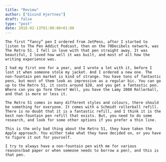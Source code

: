 ```yaml
---
title: "Review"
author: ["Eivind Hjertnes"]
draft: false
type: "post"
date: 2016-02-13T01:00:00+01:00
---
```


<div class="HTML">
  <div></div>

<p>

</div>

```text
The first “fancy” pen I ordered from JetPens, after I started to listen to The Pen Addict Podcast, then on the 70Decibels network, was The Retro 51. I fell in love with that pen straight away. It was beautiful, I loved how well it was built, and most of all how the writing experience was.
```

<div class="HTML">
  <div></div>

</p>

</div>

<div class="HTML">
  <div></div>

<p>

</div>

```text
I had my first one for a year, and I wrote a lot with it, before I lost it when someone stole my jacket. And I ordered a new one. The non-fountain pen market is kind of strange. You have tons of fantastic pens, but most of them look as impressive as a regular bic. You can go up to the Retro 51, it costs around $20, and you get a fantastic pen. Where can you go form there? Well, you have the Lamy 2000 Rollerball, and that is more or less it.
```

<div class="HTML">
  <div></div>

</p>

</div>

<div class="HTML">
  <div></div>

<p>

</div>

```text
The Retro 51 comes in many different styles and colours, there should be something for everyone. It comes with a Schmidt rollerball refill. There is no doubt that it is a fantastic refill, and I think it is the best non-fountain pen refill that exists. But, you need to do some research, and look for some other options if you prefer a thin line.
```

<div class="HTML">
  <div></div>

</p>

</div>

<div class="HTML">
  <div></div>

<p>

</div>

```text
This is the only bad thing about the Retro 51, they have taken the Apple approach. You either take what they have decided on, or you have to figure it out for yourself.
```

<div class="HTML">
  <div></div>

</p>

</div>

<div class="HTML">
  <div></div>

<p>

</div>

```text
I try to always have a non-fountain pen with me for various reasons(bad paper or when someone needs to borrow a pen), and this is that pen.
```

<div class="HTML">
  <div></div>

</p>

</div>
